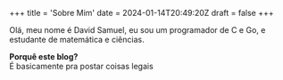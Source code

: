 +++
title = 'Sobre Mim'
date = 2024-01-14T20:49:20Z
draft = false
+++

Olá, meu nome é David Samuel, eu sou um programador de C e Go, e estudante de matemática e ciências.  

**Porquê este blog?**  
É basicamente pra postar coisas legais
